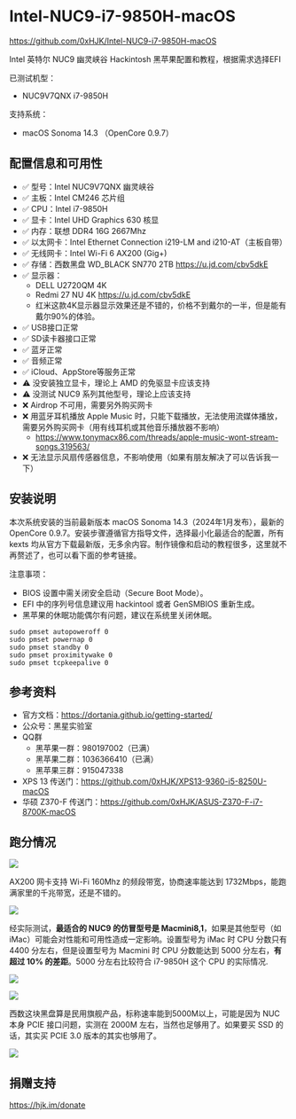 # Intel-NUC9-i7-9850H-macOS

https://github.com/0xHJK/Intel-NUC9-i7-9850H-macOS

Intel 英特尔 NUC9 幽灵峡谷 Hackintosh 黑苹果配置和教程，根据需求选择EFI

已测试机型：

- NUC9V7QNX i7-9850H

支持系统：

- macOS Sonoma 14.3 （OpenCore 0.9.7）

## 配置信息和可用性

- ✅ 型号：Intel NUC9V7QNX 幽灵峡谷
- ✅ 主板：Intel CM246 芯片组
- ✅ CPU：Intel i7-9850H
- ✅ 显卡：Intel UHD Graphics 630 核显
- ✅ 内存：联想 DDR4 16G 2667Mhz
- ✅ 以太网卡：Intel Ethernet Connection i219-LM and i210-AT（主板自带）
- ✅ 无线网卡：Intel Wi-Fi 6 AX200 (Gig+)
- ✅ 存储：西数黑盘 WD_BLACK SN770 2TB https://u.jd.com/cbv5dkE
- ✅ 显示器：
    - DELL U2720QM 4K
    - Redmi 27 NU 4K https://u.jd.com/cbv5dkE
    - 红米这款4K显示器显示效果还是不错的，价格不到戴尔的一半，但是能有戴尔90%的体验。
- ✅ USB接口正常
- ✅ SD读卡器接口正常
- ✅ 蓝牙正常
- ✅ 音频正常
- ✅ iCloud、AppStore等服务正常
- ⚠️ 没安装独立显卡，理论上 AMD 的免驱显卡应该支持
- ⚠️ 没测试 NUC9 系列其他型号，理论上应该支持
- ❌ Airdrop 不可用，需要另外购买网卡
- ❌ 用蓝牙耳机播放 Apple Music 时，只能下载播放，无法使用流媒体播放，需要另外购买网卡（用有线耳机或其他音乐播放器不影响）
    - https://www.tonymacx86.com/threads/apple-music-wont-stream-songs.319563/
- ❌ 无法显示风扇传感器信息，不影响使用（如果有朋友解决了可以告诉我一下）

## 安装说明

本次系统安装的当前最新版本 macOS Sonoma 14.3（2024年1月发布），最新的 OpenCore 0.9.7。安装步骤遵循官方指导文件，选择最小化最适合的配置，所有kexts 均从官方下载最新版，无多余内容。制作镜像和启动的教程很多，这里就不再赘述了，也可以看下面的参考链接。

注意事项：

- BIOS 设置中需关闭安全启动（Secure Boot Mode）。
- EFI 中的序列号信息建议用 hackintool 或者 GenSMBIOS 重新生成。
- 黑苹果的休眠功能偶尔有问题，建议在系统里关闭休眠。

```
sudo pmset autopoweroff 0
sudo pmset powernap 0
sudo pmset standby 0
sudo pmset proximitywake 0
sudo pmset tcpkeepalive 0
```

## 参考资料

- 官方文档：https://dortania.github.io/getting-started/
- 公众号：黑星实验室
- QQ群
    - 黑苹果一群：980197002（已满）
    - 黑苹果二群：1036366410（已满）
    - 黑苹果三群：915047338
- XPS 13 传送门：https://github.com/0xHJK/XPS13-9360-i5-8250U-macOS
- 华硕 Z370-F 传送门：https://github.com/0xHJK/ASUS-Z370-F-i7-8700K-macOS

## 跑分情况

![](./docs/Sonoma.jpg)

AX200 网卡支持 Wi-Fi 160Mhz 的频段带宽，协商速率能达到 1732Mbps，能跑满家里的千兆带宽，还是不错的。

![](./docs/AX200.jpg)

经实际测试，**最适合的 NUC9 的仿冒型号是 Macmini8,1**，如果是其他型号（如iMac）可能会对性能和可用性造成一定影响。设置型号为 iMac 时 CPU 分数只有 4400 分左右，但是设置型号为 Macmini 时 CPU 分数能达到 5000 分左右，**有超过 10% 的差距**。5000 分左右比较符合 i7-9850H 这个 CPU 的实际情况.

![](./docs/iMac-CPU.jpg)

![](./docs/Macmini-CPU.jpg)

西数这块黑盘算是民用旗舰产品，标称速率能到5000M以上，可能是因为 NUC 本身 PCIE 接口问题，实测在 2000M 左右，当然也足够用了。如果要买 SSD 的话，其实买 PCIE 3.0 版本的其实也够用了。

![](./docs/WD-SN770.png)

## 捐赠支持

https://hjk.im/donate